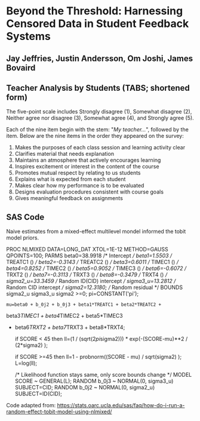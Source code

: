 # Beyond the Threshold: Harnessing Censored Data in Student Feedback Systems
## Jay Jeffries, Justin Andersson, Om Joshi, James Bovaird

## Teacher Analysis by Students (TABS; shortened form)

The five-point scale includes Strongly disagree (1), Somewhat disagree (2), Neither agree nor disagree (3), Somewhat agree (4), and Strongly agree (5). 

Each of the nine item begin with the stem: "*My teacher...*", followed by the item. Below are the nine items in the order they appeared on the survey:

1. Makes the purposes of each class session and learning activity clear
2. Clarifies material that needs explanation
3. Maintains an atmosphere that actively encourages learning
4. Inspires excitement or interest in the content of the course
5. Promotes mutual respect by relating to us students
6. Explains what is expected from each student
7. Makes clear how my performance is to be evaluated
8. Designs evaluation procedures consistent with course goals
9. Gives meaningful feedback on assignments

## SAS Code

Naive estimates from a mixed-effect multilevel mondel informed the tobit model priors.

PROC NLMIXED DATA=LONG_DAT XTOL=1E-12 METHOD=GAUSS QPOINTS=100;
	PARMS beta0=38.9918 /* Intercept */
	beta1=1.5503 /* TREATC1 () */
	beta2=-0.3143 /* TREATC2 () */
	beta3=0.6011 /* TIMEC1 () */
	beta4=0.8252 /* TIMEC2 () */
	beta5=0.9052 /* TIMEC3 () */
	beta6=-0.6072 /* TRXT2 () */
	beta7=-0.3113 /* TRXT3 () */
	beta8=-0.3479 /* TRXT4 () */
	sigma2_u=33.3459 /* Random ID(CID) intercept */
	sigma3_u=13.2812 /* Random CID intercept */
	sigma2=12.3180; /* Random residual */
	BOUNDS sigma2_u sigma3_u sigma2 >=0;
	pi=CONSTANT('pi');
	
	mu=beta0 + b_0j2 + b_0j3 + beta1*TREATC1 + beta2*TREATC2 + 
  beta3*TIMEC1 + beta4*TIMEC2 + beta5*TIMEC3
  + beta6*TRXT2 + beta7*TRXT3 + beta8*TRXT4;

	if SCORE < 45 then
		ll=(1 / (sqrt(2*pi*sigma2))) * exp(-(SCORE-mu)**2 / (2*sigma2) );

	if SCORE >=45 then
		ll=1 - probnorm((SCORE - mu) / sqrt(sigma2) );
	L=log(ll);

	/* Likelihood function stays same, only score bounds change */
	MODEL SCORE ~ GENERAL(L);
	RANDOM b_0j3 ~ NORMAL(0, sigma3_u) SUBJECT=CID;
	RANDOM b_0j2 ~ NORMAL(0, sigma2_u) SUBJECT=ID(CID);

Code adapted from: <https://stats.oarc.ucla.edu/sas/faq/how-do-i-run-a-random-effect-tobit-model-using-nlmixed/>
